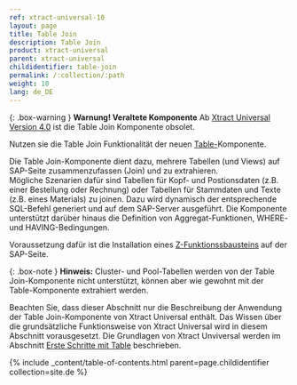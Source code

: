 ```yaml
---
ref: xtract-universal-10
layout: page
title: Table Join
description: Table Join
product: xtract-universal
parent: xtract-universal
childidentifier: table-join
permalink: /:collection/:path
weight: 10
lang: de_DE
---
```


{: .box-warning }
**Warnung! Veraltete Komponente** 
Ab [Xtract Universal Version 4.0](https://kb.theobald-software.com/release-notes/XtractUniversal-4.0.0.html) ist die Table Join Komponente obsolet.<br>

Nutzen sie die Table Join Funktionalität der neuen [Table-](./table/table-joins)Komponente.


Die Table Join-Komponente dient dazu, mehrere Tabellen (und Views) auf SAP-Seite zusammenzufassen (Join) und zu extrahieren.  
Mögliche Szenarien dafür sind Tabellen für Kopf- und Postionsdaten (z.B. einer Bestellung oder Rechnung) oder Tabellen für Stammdaten und Texte (z.B. eines Materials) zu joinen.
Dazu wird dynamisch der entsprechende SQL-Befehl generiert und auf dem SAP-Server ausgeführt. 
Die Komponente unterstützt darüber hinaus die Definition von Aggregat-Funktionen, WHERE- und HAVING-Bedingungen. 

Voraussetzung dafür ist die Installation eines [Z-Funktionssbausteins](https://help.theobald-software.com/de/xtract-universal/sap-customizing/funktionsbaustein-fuer-table-extraktion) auf der SAP-Seite. 

{: .box-note }
**Hinweis:** Cluster- und Pool-Tabellen werden von der Table Join-Komponente nicht unterstützt, können aber wie gewohnt mit der Table-Komponente extrahiert werden. 

Beachten Sie, dass dieser Abschnitt nur die Beschreibung der Anwendung der Table Join-Komponente von Xtract Universal enthält. Das Wissen über die grundsätzliche Funktionsweise von Xtract Universal wird in diesem Abschnitt vorausgesetzt. 
Die Grundlagen von Xtract Unviversal werden im Abschnitt [Erste Schritte mit Table](./erste-schritte-mit-table) beschrieben.


{% include _content/table-of-contents.html parent=page.childidentifier collection=site.de %}